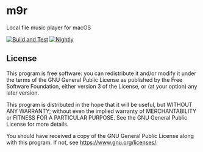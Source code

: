 # m9r

Local file music player for macOS

[![Build and Test](https://github.com/decarbonization/m9r/actions/workflows/macos.yml/badge.svg)](https://github.com/decarbonization/m9r/actions/workflows/macos.yml) [![Nightly](https://github.com/decarbonization/m9r/actions/workflows/nightly.yml/badge.svg)](https://github.com/decarbonization/m9r/actions/workflows/nightly.yml)

## License

This program is free software: you can redistribute it and/or modify
it under the terms of the GNU General Public License as published by
the Free Software Foundation, either version 3 of the License, or
(at your option) any later version.

This program is distributed in the hope that it will be useful,
but WITHOUT ANY WARRANTY; without even the implied warranty of
MERCHANTABILITY or FITNESS FOR A PARTICULAR PURPOSE.  See the
GNU General Public License for more details.

You should have received a copy of the GNU General Public License
along with this program.  If not, see <https://www.gnu.org/licenses/>.
